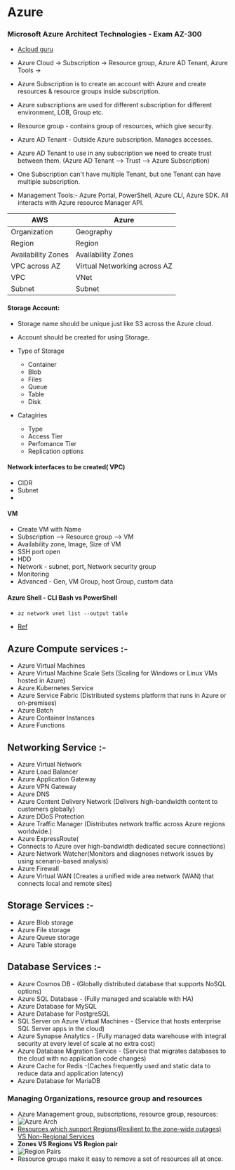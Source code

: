 
# Azure
### Microsoft Azure Architect Technologies - Exam AZ-300
- [Acloud guru](https://learn.acloud.guru/course/5f033990-3a2e-4fe1-9d90-ecd1d0891deb/learn/1a273a93-dfb4-4306-bf40-698a6fa62658/99214cf8-4fa2-46a1-9bab-c937caa88c07/watch)

- Azure Cloud -> Subscription -> Resource group, Azure AD Tenant, Azure Tools -> 
- Azure Subscription is to create an account with Azure and create resources & resource groups inside subscription.
- Azure subscriptions are used for different subscription for different environment, LOB, Group etc.
- Resource group - contains group of resources, which give security.
- Azure AD Tenant - Outside Azure subscription. Manages accesses.
- Azure AD Tenant to use in any subscription we need to create trust between them. (Azure AD Tenant --> Trust --> Azure Subscription)
- One Subscription can't have multiple Tenant, but one Tenant can have multiple subscription.
- Management Tools:- Azure Portal, PowerShell, Azure CLI, Azure SDK. All interacts with Azure resource Manager API.

AWS | Azure
---|---
Organization| Geography
Region |Region
Availability Zones | Availability Zones
VPC across AZ| Virtual Networking across AZ
VPC | VNet
Subnet | Subnet



#### Storage Account:
- Storage name should be unique just like S3 across the Azure cloud.

- Account should be created for using Storage.
- Type of Storage
  - Container
  - Blob
  - Files
  - Queue
  - Table
  - Disk
- Catagiries 
  - Type
  - Access Tier
  - Perfomance Tier
  - Replication options

#### Network interfaces to be created( VPC)
- CIDR
- Subnet
- 

#### VM
- Create VM with Name
- Subscription --> Resource group --> VM 
- Availability zone, Image, Size of VM
- SSH port open
- HDD 
- Network - subnet, port, Network security group
- Monitoring 
- Advanced - Gen, VM Group, host Group, custom data

#### Azure Shell - CLI Bash vs PowerShell
- `az network vnet list --output table`

- [Ref](https://docs.microsoft.com/en-us/learn/modules/intro-to-azure-fundamentals/tour-of-azure-services)
## Azure Compute services :- 
- Azure Virtual Machines
- Azure Virtual Machine Scale Sets (Scaling for Windows or Linux VMs hosted in Azure)
- Azure Kubernetes Service
- Azure Service Fabric (Distributed systems platform that runs in Azure or on-premises)
- Azure Batch
- Azure Container Instances
- Azure Functions


## Networking Service :-
- Azure Virtual Network
- Azure Load Balancer
- Azure Application Gateway
- Azure VPN Gateway
- Azure DNS
- Azure Content Delivery Network (Delivers high-bandwidth content to customers globally)
- Azure DDoS Protection
- Azure Traffic Manager (Distributes network traffic across Azure regions worldwide.)
- Azure ExpressRoute(
- Connects to Azure over high-bandwidth dedicated secure connections)
- Azure Network Watcher(Monitors and diagnoses network issues by using scenario-based analysis)
- Azure Firewall
- Azure Virtual WAN (Creates a unified wide area network (WAN) that connects local and remote sites)

## Storage Services :-

- Azure Blob storage
- Azure File storage
- Azure Queue storage
- Azure Table storage

## Database Services :- 

- Azure Cosmos DB - (Globally distributed database that supports NoSQL options)
- Azure SQL Database - (Fully managed and scalable with HA)
- Azure Database for MySQL
- Azure Database for PostgreSQL
- SQL Server on Azure Virtual Machines - (Service that hosts enterprise SQL Server apps in the cloud)
- Azure Synapse Analytics - (Fully managed data warehouse with integral security at every level of scale at no extra cost)
- Azure Database Migration Service - (Service that migrates databases to the cloud with no application code changes)
- Azure Cache for Redis -(Caches frequently used and static data to reduce data and application latency)
- Azure Database for MariaDB


### Managing Organizations, resource group and resources
- Azure Management group, subscriptions, resource group, resources:
- ![Azure Arch](https://docs.microsoft.com/en-us/azure/cloud-adoption-framework/ready/azure-setup-guide/media/organize-resources/scope-levels.png)
- [Resources which support Regions(Resilient to the zone-wide outages) VS Non-Regional Services](https://docs.microsoft.com/en-us/azure/availability-zones/az-region#zone-resilient-services)
- **Zones VS Regions VS Region pair**
- ![Region Pairs](https://daryusman.files.wordpress.com/2019/01/5-region-pairs.png)
- Resource groups make it easy to remove a set of resources all at once.
